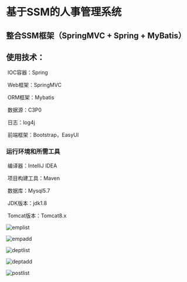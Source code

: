 # 基于SSM的人事管理系统

## 整合SSM框架（SpringMVC + Spring + MyBatis）

## 使用技术：

​	IOC容器：Spring

​	Web框架：SpringMVC

​	ORM框架：Mybatis

​	数据源：C3P0

​	日志：log4j

​	前端框架：Bootstrap，EasyUI

### 运行环境和所需工具

​	编译器：IntelliJ IDEA

​	项目构建工具：Maven

​	数据库：Mysql5.7

​	JDK版本：jdk1.8

​	Tomcat版本：Tomcat8.x



![emplist](E:\PersonManage\emplist.png)

![empadd](E:\PersonManage\empadd.png)

![deptlist](E:\PersonManage\deptlist.png)

![deptadd](E:\PersonManage\deptadd.png)

![postlist](E:\PersonManage\postlist.png)